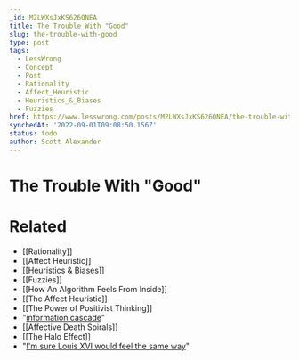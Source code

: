 ```yaml
---
_id: M2LWXsJxKS626QNEA
title: The Trouble With "Good"
slug: the-trouble-with-good
type: post
tags:
  - LessWrong
  - Concept
  - Post
  - Rationality
  - Affect_Heuristic
  - Heuristics_&_Biases
  - Fuzzies
href: https://www.lesswrong.com/posts/M2LWXsJxKS626QNEA/the-trouble-with-good
synchedAt: '2022-09-01T09:08:50.156Z'
status: todo
author: Scott Alexander
---
```


# The Trouble With "Good"


# Related

- [[Rationality]]
- [[Affect Heuristic]]
- [[Heuristics & Biases]]
- [[Fuzzies]]
- [[How An Algorithm Feels From Inside]]
- [[The Affect Heuristic]]
- [[The Power of Positivist Thinking]]
- "[information cascade](/lw/z/information_cascades/)"
- [[Affective Death Spirals]]
- [[The Halo Effect]]
- "[I'm sure Louis XVI would feel the same way](/lw/9b/help_help_im_being_oppressed/62n)"